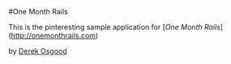 #One Month Rails

This is the pinteresting sample application for
[*One Month Rails*] (http://onemonthrails.com)

by [Derek Osgood](http://mattangriffel.com)